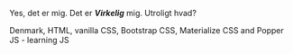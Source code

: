 Yes, det er mig. Det er _**Virkelig**_ mig. Utroligt hvad? 

Denmark, HTML, vanilla CSS, Bootstrap CSS, Materialize CSS and Popper JS - learning JS


<!---
Schousboe/Schousboe is a ✨ special ✨ repository because its `README.md` (this file) appears on your GitHub profile.
You can click the Preview link to take a look at your changes.
--->
